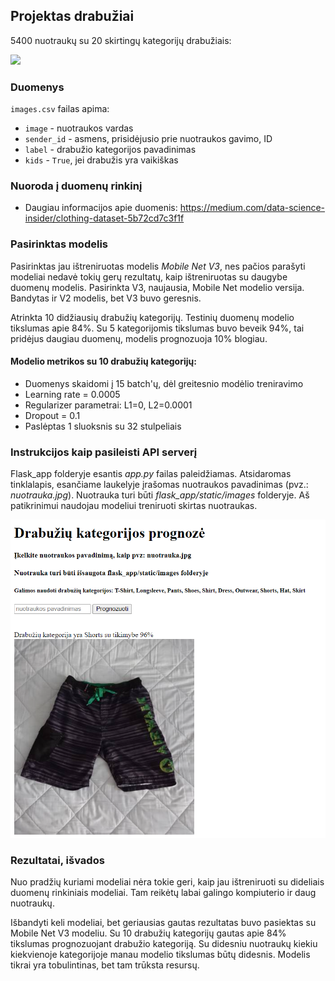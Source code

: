 ## Projektas drabužiai

5400 nuotraukų su 20 skirtingų kategorijų drabužiais:

<img src="https://repository-images.githubusercontent.com/296936930/66951d00-fabe-11ea-823a-cfdec51c055e" /> 


### Duomenys

`images.csv` failas apima:

* `image` - nuotraukos vardas
* `sender_id` - asmens, prisidėjusio prie nuotraukos gavimo, ID
* `label` - drabužio kategorijos pavadinimas
* `kids` - `True`, jei drabužis yra vaikiškas

### Nuoroda į duomenų rinkinį

* Daugiau informacijos apie duomenis: https://medium.com/data-science-insider/clothing-dataset-5b72cd7c3f1f

### Pasirinktas modelis

Pasirinktas jau ištreniruotas modelis *Mobile Net V3*, nes pačios parašyti
modeliai nedavė tokių gerų rezultatų, kaip ištreniruotas su daugybe
duomenų modelis. Pasirinkta V3, naujausia, Mobile Net modelio versija.
Bandytas ir V2 modelis, bet V3 buvo geresnis.

Atrinkta 10 didžiausių drabužių kategorijų. Testinių duomenų modelio 
tikslumas apie 84%. Su 5 kategorijomis tikslumas buvo beveik 94%,
tai pridėjus daugiau duomenų, modelis prognozuoja 10% blogiau.

#### Modelio metrikos su 10 drabužių kategorijų:

- Duomenys skaidomi į 15 batch'ų, dėl greitesnio modėlio treniravimo
- Learning rate = 0.0005
- Regularizer parametrai: L1=0, L2=0.0001
- Dropout = 0.1
- Paslėptas 1 sluoksnis su 32 stulpeliais

###  Instrukcijos kaip pasileisti API serverį

Flask_app folderyje esantis *app.py* failas paleidžiamas. Atsidaromas tinklalapis, 
esančiame laukelyje įrašomas nuotraukos pavadinimas (pvz.: *nuotrauka.jpg*). Nuotrauka turi būti *flask_app/static/images*
folderyje. Aš patikrinimui naudojau modeliui treniruoti skirtas nuotraukas.

![prediction](prediction.PNG)


### Rezultatai, išvados

Nuo pradžių kuriami modeliai nėra tokie geri, kaip jau ištreniruoti su dideliais
duomenų rinkiniais modeliai. Tam reikėtų labai galingo kompiuterio ir daug nuotraukų.

Išbandyti keli modeliai, bet geriausias gautas rezultatas buvo pasiektas su Mobile Net V3 modeliu. Su 10 
drabužių kategorijų gautas apie 84% tikslumas prognozuojant drabužio kategoriją.
Su didesniu nuotraukų kiekiu kiekvienoje kategorijoje manau modelio tikslumas 
būtų didesnis. Modelis tikrai yra tobulintinas, bet tam trūksta resursų.